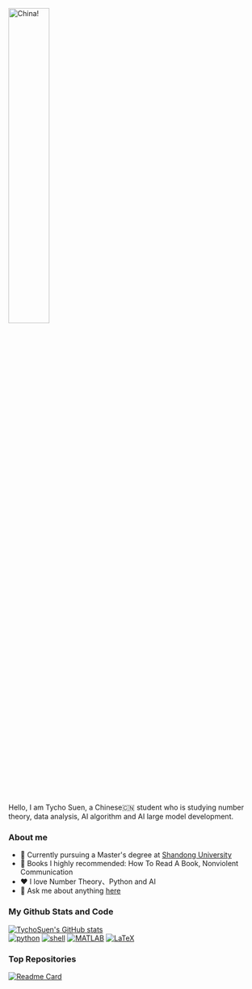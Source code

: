 <p align="left"><a href="https://www.gov.cn"><img width="40%" alt="China!" src="./assets/gh-readme-header.jpeg" /></a></p>

Hello, I am Tycho Suen, a Chinese🇨🇳 student who is studying number theory, data analysis, AI algorithm and AI large model development.
### About me
- 🎒 Currently pursuing a Master's degree at [Shandong University](https://www.en.sdu.edu.cn)
- 📖 Books I highly recommended: How To Read A Book, Nonviolent Communication
- ❤️ I love Number Theory、Python and AI 
- 💬 Ask me about anything [here](https://github.com/TychoSuen/TychoSuen/issues)
### My Github Stats and Code
<!--
![TychoSuen's GitHub stats](https://github-readme-stats.vercel.app/api?username=TychoSuen&show_icons=true&include_all_commits=true&theme=one_dark_pro&hide_border=true&count_private=true&hide=contribs,prs)
-->

<p align="left">
    <a href="https://github.com/TychoSuen">
    <img alt = "TychoSuen's GitHub stats" src="https://github-readme-stats.vercel.app/api?username=TychoSuen&show_icons=true&include_all_commits=true&theme=one_dark_pro&hide_border=true&count_private=true&hide=contribs,prs">
    </a>
    <br>
    <a href="https://github.com/TychoSuen?tab=repositories&language=python" target="_blank"><img alt="python" src="https://img.shields.io/badge/-python-3776AB?style=flat-square&logo=Python&logoColor=white"></a>
    <a href="https://github.com/TychoSuen?tab=repositories&language=shell" target="_blank"><img alt="shell" src="https://img.shields.io/badge/-shell-5391FE?style=flat-square&logo=PowerShell&logoColor=white"></a>
    <a href="https://github.com/TychoSuen?tab=repositories&language=matlab" target="_blank"><img alt="MATLAB" src="https://img.shields.io/badge/-MATLAB-0076A8?style=flat-square&logo=Mathworks&logoColor=white"></a>
    <a href="https://github.com/TychoSuen?tab=repositories&language=TeX" target="_blank"><img alt="LaTeX" src="https://img.shields.io/badge/-LaTeX-008080?style=flat-square&logo=LaTeX&logoColor=white"></a>
</p>
<!--
<details>
<summary>Top Repositories</summary>
</details>details>
-->

### Top Repositories
[![Readme Card](https://github-readme-stats.vercel.app/api/pin/?username=TychoSuen&repo=Yoga14sACH2021_Hackintosh&theme=one_dark_pro)](https://github.com/TychoSuen/Yoga14sACH2021_Hackintosh)
<!--
<p>
<a href="https://github.com/TychoSuen/Yoga14sACH2021_Hackintosh">
  <img align="center" src="https://github-readme-stats.vercel.app/api/pin/?username=TychoSuen&repo=Yoga14sACH2021_Hackintosh&theme=one_dark_pro" />
</a>
<a href="https://github.com/TychoSuen/iOS_Rules">
  <img align="center" src="https://github-readme-stats.vercel.app/api/pin/?username=TychoSuen&repo=Configuration_for_Loon&theme=one_dark_pro" />
</a>
</p>
-->
